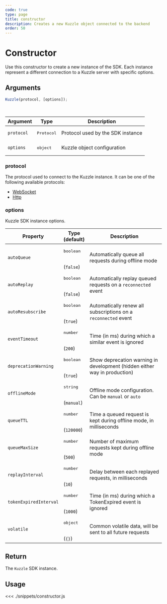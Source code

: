 ```yaml
---
code: true
type: page
title: constructor
description: Creates a new Kuzzle object connected to the backend
order: 50
---
```


# Constructor

Use this constructor to create a new instance of the SDK.
Each instance represent a different connection to a Kuzzle server with specific options.

## Arguments

```js
Kuzzle(protocol, [options]);
```

<br/>

| Argument   | Type                | Description                       |
| ---------- | ------------------- | --------------------------------- |
| `protocol` | <pre>Protocol</pre> | Protocol used by the SDK instance |
| `options`  | <pre>object</pre>   | Kuzzle object configuration       |

### protocol

The protocol used to connect to the Kuzzle instance.
It can be one of the following available protocols:

- [WebSocket](/sdk/js/7/protocols/websocket)
- [Http](/sdk/js/7/protocols/http)

### options

Kuzzle SDK instance options.

| Property               | Type<br/>(default)               | Description                                                              |
| ---------------------- | -------------------------------- | ------------------------------------------------------------------------ |
| `autoQueue`            | <pre>boolean</pre><br/>(`false`) | Automatically queue all requests during offline mode                     |
| `autoReplay`           | <pre>boolean</pre><br/>(`false`) | Automatically replay queued requests on a `reconnected` event            |
| `autoResubscribe`      | <pre>boolean</pre><br/>(`true`)  | Automatically renew all subscriptions on a `reconnected` event           |
| `eventTimeout`         | <pre>number</pre><br/>(`200`)    | Time (in ms) during which a similar event is ignored                     |
| `deprecationWarning`   | <pre>boolean</pre><br />(`true`) | Show deprecation warning in development (hidden either way in production)|
| `offlineMode`          | <pre>string</pre><br/>(`manual`) | Offline mode configuration. Can be `manual` or `auto`                    |
| `queueTTL`             | <pre>number</pre><br/>(`120000`) | Time a queued request is kept during offline mode, in milliseconds       |
| `queueMaxSize`         | <pre>number</pre><br/>(`500`)    | Number of maximum requests kept during offline mode                      |
| `replayInterval`       | <pre>number</pre><br/>(`10`)     | Delay between each replayed requests, in milliseconds                    |
| `tokenExpiredInterval` | <pre>number</pre><br/>(`1000`)   | Time (in ms) during which a TokenExpired event is ignored                |
| `volatile`             | <pre>object</pre><br/>(`{}`)     | Common volatile data, will be sent to all future requests                |

## Return

The `Kuzzle` SDK instance.

## Usage

<<< ./snippets/constructor.js
